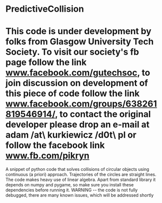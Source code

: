 PredictiveCollision
===================
This code is under development by folks from Glasgow University Tech Society. To visit our society's fb page follow the link www.facebook.com/gutechsoc, to join discussion on development of this piece of code follow the link www.facebook.com/groups/638261819546914/, to contact the original developer please drop an e-mail at adam /at\ kurkiewicz /d0t\ pl or follow the facebook link www.fb.com/pikryn
===================
A snippet of python code that solves collisions of circular objects using continuous (a priori) approach. Trajectories of the circles are straight lines. The code makes heavy use of linear algebra. Apart from standard library it depends on numpy and pygame, so make sure you install these dependencies before running it. WARNING -- the code is not fully debugged, there are many known issues, which will be addressed shortly 
